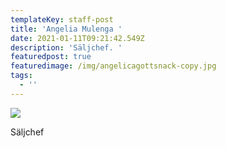 ```yaml
---
templateKey: staff-post
title: 'Angelia Mulenga '
date: 2021-01-11T09:21:42.549Z
description: 'Säljchef. '
featuredpost: true
featuredimage: /img/angelicagottsnack-copy.jpg
tags:
  - ''
---
```

![](/img/angelicagottsnack-copy.jpg)

Säljchef
